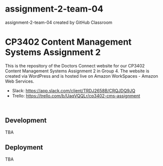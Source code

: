 # assignment-2-team-04
assignment-2-team-04 created by GitHub Classroom

<h1> CP3402 Content Management Systems Assignment 2 </h1>
This is the repository of the Doctors Connect website for our CP3402 Content Management Systems Assignment 2 in Group 4. The website is created via WordPress and is hosted live on Amazon WorkSpaces - Amazon Web Services.<br>

- Slack: https://app.slack.com/client/TRDJ2658B/CRQJDQ9JQ
- Trello: https://trello.com/b/UaqVQQLr/cp3402-cms-assignment
<br>

<h2>Development</h2>
TBA

<h2>Deployment</h2>
TBA
